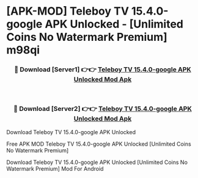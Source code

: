 # [APK-MOD] Teleboy TV 15.4.0-google APK Unlocked - [Unlimited Coins No Watermark Premium] m98qi



<div align="center">
<h3>🔴 Download [Server1] 👉👉 <a href="https://momento.my/?title=Teleboy_TV_15.4.0-google_APK_Unlocked">Teleboy TV 15.4.0-google APK Unlocked Mod Apk</a></h3><br>

<h3>🔴 Download [Server2] 👉👉 <a href="https://momento.my/?title=Teleboy_TV_15.4.0-google_APK_Unlocked">Teleboy TV 15.4.0-google APK Unlocked Mod Apk</a></h3>
</div>



Download Teleboy TV 15.4.0-google APK Unlocked 

Free APK MOD Teleboy TV 15.4.0-google APK Unlocked [Unlimited Coins No Watermark Premium]

Download Teleboy TV 15.4.0-google APK Unlocked [Unlimited Coins No Watermark Premium] Mod For Android
